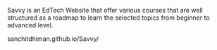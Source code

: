 Savvy is an EdTech Website that offer various courses that are well structured as a roadmap to learn the selected topics from beginner to advanced level.

sanchitdhiman.github.io/Savvy/
